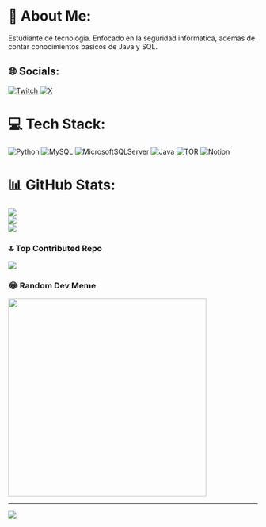 # 💫 About Me:
Estudiante de tecnologia. Enfocado en la seguridad informatica, ademas de contar conocimientos basicos de Java y SQL.


## 🌐 Socials:
[![Twitch](https://img.shields.io/badge/Twitch-%239146FF.svg?logo=Twitch&logoColor=white)](https://twitch.tv/https://www.twitch.tv/smm1th) [![X](https://img.shields.io/badge/X-black.svg?logo=X&logoColor=white)](https://x.com/https://x.com/brucew4ynn3) 

# 💻 Tech Stack:
![Python](https://img.shields.io/badge/python-3670A0?style=plastic&logo=python&logoColor=ffdd54) ![MySQL](https://img.shields.io/badge/mysql-4479A1.svg?style=plastic&logo=mysql&logoColor=white) ![MicrosoftSQLServer](https://img.shields.io/badge/Microsoft%20SQL%20Server-CC2927?style=plastic&logo=microsoft%20sql%20server&logoColor=white) ![Java](https://img.shields.io/badge/java-%23ED8B00.svg?style=plastic&logo=openjdk&logoColor=white) ![TOR](https://img.shields.io/badge/tor-%237E4798.svg?style=plastic&logo=tor-project&logoColor=white) ![Notion](https://img.shields.io/badge/Notion-%23000000.svg?style=plastic&logo=notion&logoColor=white)
# 📊 GitHub Stats:
![](https://github-readme-stats.vercel.app/api?username=brucew4ynne&theme=onedark&hide_border=false&include_all_commits=false&count_private=false)<br/>
![](https://github-readme-streak-stats.herokuapp.com/?user=brucew4ynne&theme=onedark&hide_border=false)<br/>
![](https://github-readme-stats.vercel.app/api/top-langs/?username=brucew4ynne&theme=onedark&hide_border=false&include_all_commits=false&count_private=false&layout=compact)

### 🔝 Top Contributed Repo
![](https://github-contributor-stats.vercel.app/api?username=brucew4ynne&limit=5&theme=dark&combine_all_yearly_contributions=true)

### 😂 Random Dev Meme
<img src='https://memer-new.vercel.app/' style="height: 400px;"/>

---
[![](https://visitcount.itsvg.in/api?id=brucew4ynne&icon=0&color=0)](https://visitcount.itsvg.in)

<!-- Proudly created with GPRM ( https://gprm.itsvg.in ) -->
